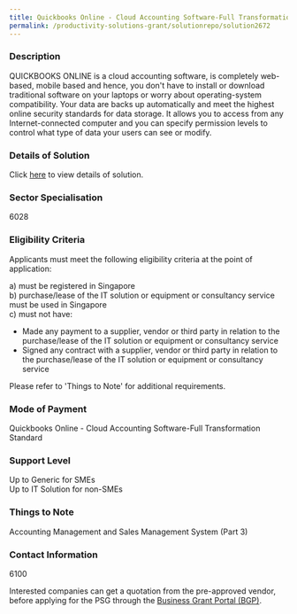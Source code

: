 ```yaml
---
title: Quickbooks Online - Cloud Accounting Software-Full Transformation Standard
permalink: /productivity-solutions-grant/solutionrepo/solution2672
---
```


### Description

QUICKBOOKS ONLINE is a cloud accounting software, is completely web-based, mobile based and hence, you don't have to install or download traditional software on your laptops or worry about operating-system compatibility. Your data are backs up automatically and meet the highest online security standards for data storage.  It allows you to access from any Internet-connected computer and you can specify permission levels to control what type of data your users can see or modify.

### Details of Solution

Click <a href='Angels Business Consulting Pte. Ltd.' target='_blank' rel='noopener'>here</a> to view details of solution.

### Sector Specialisation

 6028 

### Eligibility Criteria

Applicants must meet the following eligibility criteria at the point of application:

a) must be registered in Singapore <br>
b) purchase/lease of the IT solution or equipment or consultancy service must be used in Singapore <br>
c) must not have:
- Made any payment to a supplier, vendor or third party in relation to the purchase/lease of the IT solution or equipment or consultancy service
- Signed any contract with a supplier, vendor or third party in relation to the purchase/lease of the IT solution or equipment or consultancy service

Please refer to 'Things to Note' for additional requirements.

### Mode of Payment
Quickbooks Online - Cloud Accounting Software-Full Transformation Standard

### Support Level
Up to Generic for SMEs <br>
Up to IT Solution for non-SMEs

### Things to Note
Accounting Management and Sales Management System (Part 3)

### Contact Information
6100

Interested companies can get a quotation from the pre-approved vendor, before applying for the PSG through the <a target='_blank' rel='noopener' href='https://www.businessgrants.gov.sg/'>Business Grant Portal (BGP)</a>.
